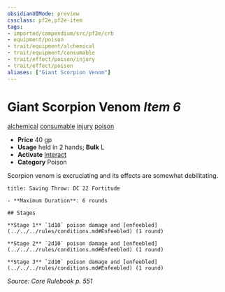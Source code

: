 ```yaml
---
obsidianUIMode: preview
cssclass: pf2e,pf2e-item
tags:
- imported/compendium/src/pf2e/crb
- equipment/poison
- trait/equipment/alchemical
- trait/equipment/consumable
- trait/effect/poison/injury
- trait/effect/poison
aliases: ["Giant Scorpion Venom"]
---
```

# Giant Scorpion Venom *Item 6*  
[alchemical](alchemical.md)  [consumable](consumable.md)  [injury](injury.md)  [poison](rules/traits/poison.md)  

- **Price** 40 gp
- **Usage** held in 2 hands; **Bulk** L
- **Activate** [Interact](interact.md)
- **Category** Poison

Scorpion venom is excruciating and its effects are somewhat debilitating.

```ad-inline-affliction
title: Saving Throw: DC 22 Fortitude

- **Maximum Duration**: 6 rounds

## Stages

**Stage 1** `1d10` poison damage and [enfeebled](../../../rules/conditions.md#Enfeebled) (1 round)

**Stage 2** `2d10` poison damage and [enfeebled](../../../rules/conditions.md#Enfeebled) (1 round)

**Stage 3** `2d10` poison damage and [enfeebled](../../../rules/conditions.md#Enfeebled) (1 round)
```

*Source: Core Rulebook p. 551*
